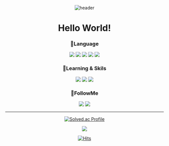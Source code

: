 <div align = center>
  
![header](https://capsule-render.vercel.app/api?type=Rect&color=gradient&text=Juwon%20Github%20%20&height=200&fontSize=90&fontColor=ffffff&animation=fadeIn&font=)

# Hello World!

### 📗Language
<img src="https://img.shields.io/badge/Java-007396?style=flat&logo=java&logoColor=white"> 
<img src="https://img.shields.io/badge/JavaScript-F7DF1E?style=flat&logo=javascript&logoColor=white"> 
<img src="https://img.shields.io/badge/HTML5-E34F26?style=flat&logo=HTML5&logoColor=white" />
<img src="https://img.shields.io/badge/CSS3-1572B6?style=flat&logo=CSS3&logoColor=white" />
<img src="https://img.shields.io/badge/Python-3776AB?style=flat&logo=Python&logoColor=white"> 

### 🔧Learning & Skils
<img src="https://img.shields.io/badge/React-61DAFB?style=flat&logo=React&logoColor=white">
<img src="https://img.shields.io/badge/MongoDB-47A248?style=flat&logo=MongoDB&logoColor=white"> 
<img src="https://img.shields.io/badge/NodeJs-339933?style=flat&logo=nodedotjs&logoColor=white"> 

### 📂FollowMe
<a href="https://velog.io/@dreamcoffee"><img src="https://img.shields.io/badge/velog-20C997?style=flat&logo=velog&logoColor=white"></a>
<a href="https://www.instagram.com/jeong_jw_/"><img src="https://img.shields.io/badge/Instagram-E4405F?style=flat&logo=instagram&logoColor=white"></a>

<hr>

[![Solved.ac Profile](http://mazassumnida.wtf/api/v2/generate_badge?boj=filocd05155)](https://solved.ac/filocd05155)

<img src="https://github-readme-stats.vercel.app/api?username=dreamcoffee&show_icons=true&theme=merko">

[![Hits](https://hits.seeyoufarm.com/api/count/incr/badge.svg?url=https%3A%2F%2Fgithub.com%2Fdreamcoffee&count_bg=%237F7FD5&title_bg=%23555555&icon=github.svg&icon_color=%23E7E7E7&title=HITS&edge_flat=false)](https://hits.seeyoufarm.com)

</div>
